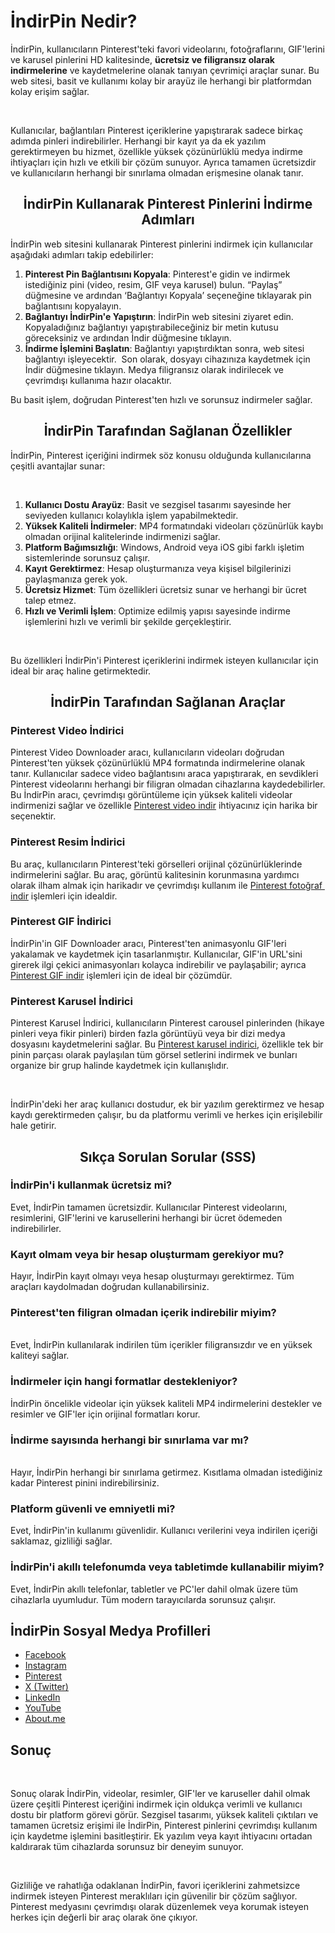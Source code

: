 <h1>İndirPin Nedir?</h1>
<p><span style="font-family:-apple-system, BlinkMacSystemFont, &quot;Segoe UI&quot;, system-ui, &quot;Apple Color Emoji&quot;, &quot;Segoe UI Emoji&quot;, &quot;Segoe UI Web&quot;, sans-serif;font-size:14px;"><span style="white-space:pre-wrap;" data-teams="true">İndirPin, kullanıcıların Pinterest'teki favori videolarını, fotoğraflarını, GIF'lerini ve karusel pinlerini HD kalitesinde, <strong>ücretsiz ve filigransız olarak indirmelerine</strong> ve kaydetmelerine olanak tanıyan çevrimiçi araçlar sunar. Bu web sitesi, basit ve kullanımı kolay bir arayüz ile herhangi bir platformdan kolay erişim sağlar.</span></span></p>
<p>&nbsp;</p>
<p><span style="font-family:-apple-system, BlinkMacSystemFont, &quot;Segoe UI&quot;, system-ui, &quot;Apple Color Emoji&quot;, &quot;Segoe UI Emoji&quot;, &quot;Segoe UI Web&quot;, sans-serif;font-size:14px;"><span style="white-space:pre-wrap;" data-teams="true">Kullanıcılar, bağlantıları Pinterest içeriklerine yapıştırarak sadece birkaç adımda pinleri indirebilirler. Herhangi bir kayıt ya da ek yazılım gerektirmeyen bu hizmet, özellikle yüksek çözünürlüklü medya indirme ihtiyaçları için hızlı ve etkili bir çözüm sunuyor. Ayrıca tamamen ücretsizdir ve kullanıcıların herhangi bir sınırlama olmadan erişmesine olanak tanır.</span></span></p>
<h2 style="text-align:center;">İndirPin Kullanarak Pinterest Pinlerini İndirme Adımları</h2>
<p><span style="font-family:-apple-system, BlinkMacSystemFont, &quot;Segoe UI&quot;, system-ui, &quot;Apple Color Emoji&quot;, &quot;Segoe UI Emoji&quot;, &quot;Segoe UI Web&quot;, sans-serif;font-size:14px;"><span style="white-space:pre-wrap;" data-teams="true">İndirPin web sitesini kullanarak Pinterest pinlerini indirmek için kullanıcılar aşağıdaki adımları takip edebilirler:</span></span></p>
<ol>
    <li><span style="font-family:-apple-system, BlinkMacSystemFont, &quot;Segoe UI&quot;, system-ui, &quot;Apple Color Emoji&quot;, &quot;Segoe UI Emoji&quot;, &quot;Segoe UI Web&quot;, sans-serif;font-size:14px;"><span style="white-space:pre-wrap;" data-teams="true"><strong>Pinterest Pin Bağlantısını Kopyala</strong>: Pinterest'e gidin ve indirmek istediğiniz pini (video, resim, GIF veya karusel) bulun. “Paylaş” düğmesine ve ardından ‘Bağlantıyı Kopyala’ seçeneğine tıklayarak pin bağlantısını kopyalayın.</span></span></li>
    <li><span style="font-family:-apple-system, BlinkMacSystemFont, &quot;Segoe UI&quot;, system-ui, &quot;Apple Color Emoji&quot;, &quot;Segoe UI Emoji&quot;, &quot;Segoe UI Web&quot;, sans-serif;font-size:14px;"><span style="white-space:pre-wrap;" data-teams="true"><strong>Bağlantıyı İndirPin'e Yapıştırın</strong>: İndirPin web sitesini ziyaret edin. Kopyaladığınız bağlantıyı yapıştırabileceğiniz bir metin kutusu göreceksiniz ve ardından İndir düğmesine tıklayın.</span></span></li>
    <li><span style="font-family:-apple-system, BlinkMacSystemFont, &quot;Segoe UI&quot;, system-ui, &quot;Apple Color Emoji&quot;, &quot;Segoe UI Emoji&quot;, &quot;Segoe UI Web&quot;, sans-serif;font-size:14px;"><span style="white-space:pre-wrap;" data-teams="true"><strong>İndirme İşlemini Başlatın</strong>: Bağlantıyı yapıştırdıktan sonra, web sitesi bağlantıyı işleyecektir.&nbsp; Son olarak, dosyayı cihazınıza kaydetmek için İndir düğmesine tıklayın. Medya filigransız olarak indirilecek ve çevrimdışı kullanıma hazır olacaktır.</span></span></li>
</ol>
<p><span style="font-family:-apple-system, BlinkMacSystemFont, &quot;Segoe UI&quot;, system-ui, &quot;Apple Color Emoji&quot;, &quot;Segoe UI Emoji&quot;, &quot;Segoe UI Web&quot;, sans-serif;font-size:14px;"><span style="white-space:pre-wrap;" data-teams="true">Bu basit işlem, doğrudan Pinterest'ten hızlı ve sorunsuz indirmeler sağlar.</span></span></p>
<h2 style="text-align:center;">İndirPin Tarafından Sağlanan Özellikler</h2>
<p><span style="font-family:-apple-system, BlinkMacSystemFont, &quot;Segoe UI&quot;, system-ui, &quot;Apple Color Emoji&quot;, &quot;Segoe UI Emoji&quot;, &quot;Segoe UI Web&quot;, sans-serif;font-size:14px;"><span style="white-space:pre-wrap;" data-teams="true">İndirPin, Pinterest içeriğini indirmek söz konusu olduğunda kullanıcılarına çeşitli avantajlar sunar:</span></span></p>
<p>&nbsp;</p>
<ol>
    <li><span style="font-family:-apple-system, BlinkMacSystemFont, &quot;Segoe UI&quot;, system-ui, &quot;Apple Color Emoji&quot;, &quot;Segoe UI Emoji&quot;, &quot;Segoe UI Web&quot;, sans-serif;font-size:14px;"><span style="white-space:pre-wrap;" data-teams="true"><strong>Kullanıcı Dostu Arayüz</strong>: Basit ve sezgisel tasarımı sayesinde her seviyeden kullanıcı kolaylıkla işlem yapabilmektedir.</span></span></li>
    <li><span style="font-family:-apple-system, BlinkMacSystemFont, &quot;Segoe UI&quot;, system-ui, &quot;Apple Color Emoji&quot;, &quot;Segoe UI Emoji&quot;, &quot;Segoe UI Web&quot;, sans-serif;font-size:14px;"><span style="white-space:pre-wrap;" data-teams="true"><strong>Yüksek Kaliteli İndirmeler</strong>: MP4 formatındaki videoları çözünürlük kaybı olmadan orijinal kalitelerinde indirmenizi sağlar.</span></span></li>
    <li><span style="font-family:-apple-system, BlinkMacSystemFont, &quot;Segoe UI&quot;, system-ui, &quot;Apple Color Emoji&quot;, &quot;Segoe UI Emoji&quot;, &quot;Segoe UI Web&quot;, sans-serif;font-size:14px;"><span style="white-space:pre-wrap;" data-teams="true"><strong>Platform Bağımsızlığı</strong>: Windows, Android veya iOS gibi farklı işletim sistemlerinde sorunsuz çalışır.</span></span></li>
    <li><span style="font-family:-apple-system, BlinkMacSystemFont, &quot;Segoe UI&quot;, system-ui, &quot;Apple Color Emoji&quot;, &quot;Segoe UI Emoji&quot;, &quot;Segoe UI Web&quot;, sans-serif;font-size:14px;"><span style="white-space:pre-wrap;" data-teams="true"><strong>Kayıt Gerektirmez</strong>: Hesap oluşturmanıza veya kişisel bilgilerinizi paylaşmanıza gerek yok.</span></span></li>
    <li><span style="font-family:-apple-system, BlinkMacSystemFont, &quot;Segoe UI&quot;, system-ui, &quot;Apple Color Emoji&quot;, &quot;Segoe UI Emoji&quot;, &quot;Segoe UI Web&quot;, sans-serif;font-size:14px;"><span style="white-space:pre-wrap;" data-teams="true"><strong>Ücretsiz Hizmet</strong>: Tüm özellikleri ücretsiz sunar ve herhangi bir ücret talep etmez.</span></span></li>
    <li><span style="font-family:-apple-system, BlinkMacSystemFont, &quot;Segoe UI&quot;, system-ui, &quot;Apple Color Emoji&quot;, &quot;Segoe UI Emoji&quot;, &quot;Segoe UI Web&quot;, sans-serif;font-size:14px;"><span style="white-space:pre-wrap;" data-teams="true"><strong>Hızlı ve Verimli İşlem</strong>: Optimize edilmiş yapısı sayesinde indirme işlemlerini hızlı ve verimli bir şekilde gerçekleştirir.</span></span></li>
</ol>
<p>&nbsp;</p>
<p><span style="font-family:-apple-system, BlinkMacSystemFont, &quot;Segoe UI&quot;, system-ui, &quot;Apple Color Emoji&quot;, &quot;Segoe UI Emoji&quot;, &quot;Segoe UI Web&quot;, sans-serif;font-size:14px;"><span style="white-space:pre-wrap;" data-teams="true">Bu özellikleri İndirPin'i Pinterest içeriklerini indirmek isteyen kullanıcılar için ideal bir araç haline getirmektedir.</span></span></p>
<h2 style="text-align:center;">İndirPin Tarafından Sağlanan Araçlar</h2>
<h3>Pinterest Video İndirici</h3>
<p><span style="font-family:-apple-system, BlinkMacSystemFont, &quot;Segoe UI&quot;, system-ui, &quot;Apple Color Emoji&quot;, &quot;Segoe UI Emoji&quot;, &quot;Segoe UI Web&quot;, sans-serif;font-size:14px;"><span style="white-space:pre-wrap;" data-teams="true">Pinterest Video Downloader aracı, kullanıcıların videoları doğrudan Pinterest'ten yüksek çözünürlüklü MP4 formatında indirmelerine olanak tanır. Kullanıcılar sadece video bağlantısını araca yapıştırarak, en sevdikleri Pinterest videolarını herhangi bir filigran olmadan cihazlarına kaydedebilirler. Bu İndirPin aracı, çevrimdışı görüntüleme için yüksek kaliteli videolar indirmenizi sağlar ve özellikle </span></span><a target="_blank" rel="noopener noreferrer" href="https://indirpin.com.tr/"><span style="font-family:-apple-system, BlinkMacSystemFont, &quot;Segoe UI&quot;, system-ui, &quot;Apple Color Emoji&quot;, &quot;Segoe UI Emoji&quot;, &quot;Segoe UI Web&quot;, sans-serif;font-size:14px;"><span style="white-space:pre-wrap;" data-teams="true">Pinterest video indir</span></span></a><span style="font-family:-apple-system, BlinkMacSystemFont, &quot;Segoe UI&quot;, system-ui, &quot;Apple Color Emoji&quot;, &quot;Segoe UI Emoji&quot;, &quot;Segoe UI Web&quot;, sans-serif;font-size:14px;"><span style="white-space:pre-wrap;" data-teams="true"> ihtiyacınız için harika bir seçenektir.</span></span></p>
<h3>Pinterest Resim İndirici</h3>
<p><span style="font-family:-apple-system, BlinkMacSystemFont, &quot;Segoe UI&quot;, system-ui, &quot;Apple Color Emoji&quot;, &quot;Segoe UI Emoji&quot;, &quot;Segoe UI Web&quot;, sans-serif;font-size:14px;"><span style="white-space:pre-wrap;" data-teams="true">Bu araç, kullanıcıların Pinterest'teki görselleri orijinal çözünürlüklerinde indirmelerini sağlar. Bu araç, görüntü kalitesinin korunmasına yardımcı olarak ilham almak için harikadır ve çevrimdışı kullanım ile </span></span><a target="_blank" rel="noopener noreferrer" href="https://indirpin.com.tr/pinterest-fotograf-indirici/"><span style="font-family:-apple-system, BlinkMacSystemFont, &quot;Segoe UI&quot;, system-ui, &quot;Apple Color Emoji&quot;, &quot;Segoe UI Emoji&quot;, &quot;Segoe UI Web&quot;, sans-serif;font-size:14px;"><span style="white-space:pre-wrap;" data-teams="true">Pinterest fotoğraf indir</span></span></a><span style="font-family:-apple-system, BlinkMacSystemFont, &quot;Segoe UI&quot;, system-ui, &quot;Apple Color Emoji&quot;, &quot;Segoe UI Emoji&quot;, &quot;Segoe UI Web&quot;, sans-serif;font-size:14px;"><span style="white-space:pre-wrap;" data-teams="true"> işlemleri için idealdir.</span></span></p>
<h3>Pinterest GIF İndirici</h3>
<p><span style="font-family:-apple-system, BlinkMacSystemFont, &quot;Segoe UI&quot;, system-ui, &quot;Apple Color Emoji&quot;, &quot;Segoe UI Emoji&quot;, &quot;Segoe UI Web&quot;, sans-serif;font-size:14px;"><span style="white-space:pre-wrap;" data-teams="true">İndirPin'in GIF Downloader aracı, Pinterest'ten animasyonlu GIF'leri yakalamak ve kaydetmek için tasarlanmıştır. Kullanıcılar, GIF'in URL'sini girerek ilgi çekici animasyonları kolayca indirebilir ve paylaşabilir; ayrıca </span></span><a target="_blank" rel="noopener noreferrer" href="https://indirpin.com.tr/pinterest-gif-indirici/"><span style="font-family:-apple-system, BlinkMacSystemFont, &quot;Segoe UI&quot;, system-ui, &quot;Apple Color Emoji&quot;, &quot;Segoe UI Emoji&quot;, &quot;Segoe UI Web&quot;, sans-serif;font-size:14px;"><span style="white-space:pre-wrap;" data-teams="true">Pinterest GIF indir</span></span></a><span style="font-family:-apple-system, BlinkMacSystemFont, &quot;Segoe UI&quot;, system-ui, &quot;Apple Color Emoji&quot;, &quot;Segoe UI Emoji&quot;, &quot;Segoe UI Web&quot;, sans-serif;font-size:14px;"><span style="white-space:pre-wrap;" data-teams="true"> işlemleri için de ideal bir çözümdür.</span></span></p>
<h3>Pinterest Karusel İndirici</h3>
<p><span style="font-family:-apple-system, BlinkMacSystemFont, &quot;Segoe UI&quot;, system-ui, &quot;Apple Color Emoji&quot;, &quot;Segoe UI Emoji&quot;, &quot;Segoe UI Web&quot;, sans-serif;font-size:14px;"><span style="white-space:pre-wrap;" data-teams="true">Pinterest Karusel İndirici, kullanıcıların Pinterest carousel pinlerinden (hikaye pinleri veya fikir pinleri) birden fazla görüntüyü veya bir dizi medya dosyasını kaydetmelerini sağlar. Bu </span></span><a target="_blank" rel="noopener noreferrer" href="https://indirpin.com.tr/pinterest-karusel-indirici/"><span style="font-family:-apple-system, BlinkMacSystemFont, &quot;Segoe UI&quot;, system-ui, &quot;Apple Color Emoji&quot;, &quot;Segoe UI Emoji&quot;, &quot;Segoe UI Web&quot;, sans-serif;font-size:14px;"><span style="white-space:pre-wrap;" data-teams="true">Pinterest karusel indirici</span></span></a><span style="font-family:-apple-system, BlinkMacSystemFont, &quot;Segoe UI&quot;, system-ui, &quot;Apple Color Emoji&quot;, &quot;Segoe UI Emoji&quot;, &quot;Segoe UI Web&quot;, sans-serif;font-size:14px;"><span style="white-space:pre-wrap;" data-teams="true">, özellikle tek bir pinin parçası olarak paylaşılan tüm görsel setlerini indirmek ve bunları organize bir grup halinde kaydetmek için kullanışlıdır.</span></span></p>
<p>&nbsp;</p>
<p><span style="font-family:-apple-system, BlinkMacSystemFont, &quot;Segoe UI&quot;, system-ui, &quot;Apple Color Emoji&quot;, &quot;Segoe UI Emoji&quot;, &quot;Segoe UI Web&quot;, sans-serif;font-size:14px;"><span style="white-space:pre-wrap;" data-teams="true">İndirPin'deki her araç kullanıcı dostudur, ek bir yazılım gerektirmez ve hesap kaydı gerektirmeden çalışır, bu da platformu verimli ve herkes için erişilebilir hale getirir.</span></span></p>
<h2 style="text-align:center;">Sıkça Sorulan Sorular (SSS)</h2>
<h3>İndirPin'i kullanmak ücretsiz mi?</h3>
<p><span style="font-family:-apple-system, BlinkMacSystemFont, &quot;Segoe UI&quot;, system-ui, &quot;Apple Color Emoji&quot;, &quot;Segoe UI Emoji&quot;, &quot;Segoe UI Web&quot;, sans-serif;font-size:14px;"><span style="white-space:pre-wrap;" data-teams="true">Evet, İndirPin tamamen ücretsizdir. Kullanıcılar Pinterest videolarını, resimlerini, GIF'lerini ve karusellerini herhangi bir ücret ödemeden indirebilirler.</span></span></p>
<h3>Kayıt olmam veya bir hesap oluşturmam gerekiyor mu?</h3>
<p><span style="font-family:-apple-system, BlinkMacSystemFont, &quot;Segoe UI&quot;, system-ui, &quot;Apple Color Emoji&quot;, &quot;Segoe UI Emoji&quot;, &quot;Segoe UI Web&quot;, sans-serif;font-size:14px;"><span style="white-space:pre-wrap;" data-teams="true">Hayır, İndirPin kayıt olmayı veya hesap oluşturmayı gerektirmez. Tüm araçları kaydolmadan doğrudan kullanabilirsiniz.</span></span></p>
<h3>Pinterest'ten filigran olmadan içerik indirebilir miyim?<span style="font-family:-apple-system, BlinkMacSystemFont, &quot;Segoe UI&quot;, system-ui, &quot;Apple Color Emoji&quot;, &quot;Segoe UI Emoji&quot;, &quot;Segoe UI Web&quot;, sans-serif;font-size:14px;"><span style="white-space:pre-wrap;" data-teams="true">
        </span></span></h3>
<p><span style="font-family:-apple-system, BlinkMacSystemFont, &quot;Segoe UI&quot;, system-ui, &quot;Apple Color Emoji&quot;, &quot;Segoe UI Emoji&quot;, &quot;Segoe UI Web&quot;, sans-serif;font-size:14px;"><span style="white-space:pre-wrap;" data-teams="true">Evet, İndirPin kullanılarak indirilen tüm içerikler filigransızdır ve en yüksek kaliteyi sağlar.</span></span></p>
<h3>İndirmeler için hangi formatlar destekleniyor?</h3>
<p><span style="font-family:-apple-system, BlinkMacSystemFont, &quot;Segoe UI&quot;, system-ui, &quot;Apple Color Emoji&quot;, &quot;Segoe UI Emoji&quot;, &quot;Segoe UI Web&quot;, sans-serif;font-size:14px;"><span style="white-space:pre-wrap;" data-teams="true">İndirPin öncelikle videolar için yüksek kaliteli MP4 indirmelerini destekler ve resimler ve GIF'ler için orijinal formatları korur.</span></span></p>
<h3>İndirme sayısında herhangi bir sınırlama var mı?<span style="font-family:-apple-system, BlinkMacSystemFont, &quot;Segoe UI&quot;, system-ui, &quot;Apple Color Emoji&quot;, &quot;Segoe UI Emoji&quot;, &quot;Segoe UI Web&quot;, sans-serif;font-size:14px;"><span style="white-space:pre-wrap;" data-teams="true">
        </span></span></h3>
<p><span style="font-family:-apple-system, BlinkMacSystemFont, &quot;Segoe UI&quot;, system-ui, &quot;Apple Color Emoji&quot;, &quot;Segoe UI Emoji&quot;, &quot;Segoe UI Web&quot;, sans-serif;font-size:14px;"><span style="white-space:pre-wrap;" data-teams="true">Hayır, İndirPin herhangi bir sınırlama getirmez. Kısıtlama olmadan istediğiniz kadar Pinterest pinini indirebilirsiniz.</span></span></p>
<h3>Platform güvenli ve emniyetli mi?</h3>
<p><span style="font-family:-apple-system, BlinkMacSystemFont, &quot;Segoe UI&quot;, system-ui, &quot;Apple Color Emoji&quot;, &quot;Segoe UI Emoji&quot;, &quot;Segoe UI Web&quot;, sans-serif;font-size:14px;"><span style="white-space:pre-wrap;" data-teams="true">Evet, İndirPin'in kullanımı güvenlidir. Kullanıcı verilerini veya indirilen içeriği saklamaz, gizliliği sağlar.</span></span></p>
<h3>İndirPin'i akıllı telefonumda veya tabletimde kullanabilir miyim?</h3>
<p><span style="font-family:-apple-system, BlinkMacSystemFont, &quot;Segoe UI&quot;, system-ui, &quot;Apple Color Emoji&quot;, &quot;Segoe UI Emoji&quot;, &quot;Segoe UI Web&quot;, sans-serif;font-size:14px;"><span style="white-space:pre-wrap;" data-teams="true">Evet, İndirPin akıllı telefonlar, tabletler ve PC'ler dahil olmak üzere tüm cihazlarla uyumludur. Tüm modern tarayıcılarda sorunsuz çalışır.</span></span></p>
<h2>İndirPin Sosyal Medya Profilleri</h2>
<ul>
    <li><a target="_blank" rel="noopener noreferrer" href="https://www.facebook.com/indirpin.com.tr/">Facebook</a></li>
    <li><a target="_blank" rel="noopener noreferrer" href="https://www.instagram.com/indirpin.com.tr/">Instagram</a></li>
    <li><a target="_blank" rel="noopener noreferrer" href="https://www.pinterest.com/indirpin/">Pinterest</a></li>
    <li><a target="_blank" rel="noopener noreferrer" href="https://x.com/indirpin">X (Twitter)</a></li>
    <li><a target="_blank" rel="noopener noreferrer" href="https://www.linkedin.com/company/indirpin">LinkedIn</a></li>
    <li><a target="_blank" rel="noopener noreferrer" href="https://www.youtube.com/@IndirPin">YouTube</a></li>
    <li><a target="_blank" rel="noopener noreferrer" href="https://about.me/indirpin">About.me</a></li>
</ul>
<h2>Sonuç</h2>
<p>&nbsp;</p>
<p><span style="font-family:-apple-system, BlinkMacSystemFont, &quot;Segoe UI&quot;, system-ui, &quot;Apple Color Emoji&quot;, &quot;Segoe UI Emoji&quot;, &quot;Segoe UI Web&quot;, sans-serif;font-size:14px;"><span style="white-space:pre-wrap;" data-teams="true">Sonuç olarak İndirPin, videolar, resimler, GIF'ler ve karuseller dahil olmak üzere çeşitli Pinterest içeriğini indirmek için oldukça verimli ve kullanıcı dostu bir platform görevi görür. Sezgisel tasarımı, yüksek kaliteli çıktıları ve tamamen ücretsiz erişimi ile İndirPin, Pinterest pinlerini çevrimdışı kullanım için kaydetme işlemini basitleştirir. Ek yazılım veya kayıt ihtiyacını ortadan kaldırarak tüm cihazlarda sorunsuz bir deneyim sunuyor.</span></span></p>
<p>&nbsp;</p>
<p><span style="font-family:-apple-system, BlinkMacSystemFont, &quot;Segoe UI&quot;, system-ui, &quot;Apple Color Emoji&quot;, &quot;Segoe UI Emoji&quot;, &quot;Segoe UI Web&quot;, sans-serif;font-size:14px;"><span style="white-space:pre-wrap;" data-teams="true">Gizliliğe ve rahatlığa odaklanan İndirPin, favori içeriklerini zahmetsizce indirmek isteyen Pinterest meraklıları için güvenilir bir çözüm sağlıyor. Pinterest medyasını çevrimdışı olarak düzenlemek veya korumak isteyen herkes için değerli bir araç olarak öne çıkıyor.</span></span></p>
<p><span style="font-family:-apple-system, BlinkMacSystemFont, &quot;Segoe UI&quot;, system-ui, &quot;Apple Color Emoji&quot;, &quot;Segoe UI Emoji&quot;, &quot;Segoe UI Web&quot;, sans-serif;font-size:14px;"><span style="white-space:pre-wrap;" data-teams="true">&nbsp;</span></span></p>

